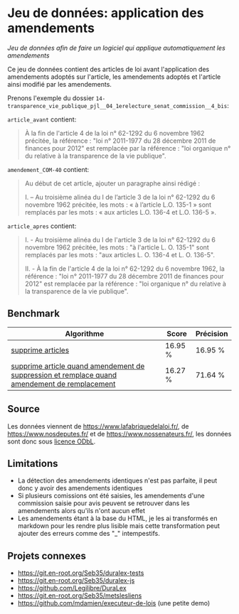 # Jeu de données: application des amendements
*Jeu de données afin de faire un logiciel qui applique automatiquement les amendements*

Ce jeu de données contient des articles de loi avant l'application des amendements adoptés sur l'article, les amendements adoptés et l'article ainsi modifié par les amendements.

Prenons l'exemple du dossier `14-transparence_vie_publique_pjl__04_1erelecture_senat_commission__4_bis`:

`article_avant` contient:

>À la fin de l'article 4 de la loi n° 62-1292 du 6 novembre 1962 précitée, la référence : "loi n° 2011-1977 du 28 décembre 2011 de finances pour 2012" est remplacée par la référence : "loi organique n° du relative à la transparence de la vie publique".


`amendement_COM-40` contient:

>Au début de cet article, ajouter un paragraphe ainsi rédigé :
>
>I. – Au troisième alinéa du I de l’article 3 de la loi n° 62-1292 du 6 novembre 1962 précitée, les mots : « à l’article L.O. 135-1 » sont remplacés par les mots : « aux articles L.O. 136-4 et L.O. 136-5 ».


`article_apres` contient:

>I. - Au troisième alinéa du I de l'article 3 de la loi n° 62-1292 du 6 novembre 1962 précitée, les mots : "à l'article L. O. 135-1" sont remplacés par les mots : "aux articles L. O. 136-4 et L. O. 136-5".
>
>II. - À la fin de l'article 4 de la loi n° 62-1292 du 6 novembre 1962, la référence : "loi n° 2011-1977 du 28 décembre 2011 de finances pour 2012" est remplacée par la référence : "loi organique n° du relative à la transparence de la vie publique".

## Benchmark

| Algorithme        | Score   | Précision |
|-------------------|---------|-----------|
| [supprime articles](https://github.com/mdamien/demonstration-benchmark-application-des-amendements/blob/main/benchmark-suppression-simple.py) | 16.95 % | 16.95 % |
| [supprime article quand amendement de suppression et remplace quand amendement de remplacement](https://github.com/mdamien/demonstration-benchmark-application-des-amendements/blob/main/benchmark-suppression-et-remplacement-precis.py) | 16.27 % | 71.64 % |

## Source

Les données viennent de https://www.lafabriquedelaloi.fr/, de https://www.nosdeputes.fr/ et de https://www.nossenateurs.fr/, les données sont donc sous [licence ODbL](https://vvlibri.org/fr/licence/odbl-10/legalcode/unofficial).

## Limitations

- La détection des amendements identiques n'est pas parfaite, il peut donc y avoir des amendements identiques
- Si plusieurs comissions ont été saisies, les amendements d'une commission saisie pour avis peuvent se retrouver dans les amendements alors qu'ils n'ont aucun effet
- Les amendements étant à la base du HTML, je les ai transformés en markdown pour les rendre plus lisible mais cette transformation peut ajouter des erreurs comme des "_" intempestifs.

## Projets connexes

- https://git.en-root.org/Seb35/duralex-tests
- https://git.en-root.org/Seb35/duralex-js
- https://github.com/Legilibre/DuraLex
- https://git.en-root.org/Seb35/metslesliens
- https://github.com/mdamien/executeur-de-lois (une petite demo)
